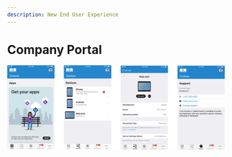```yaml
---
description: New End User Experience
---
```


# Company Portal



![](../.gitbook/assets/image%20%282%29.png)

